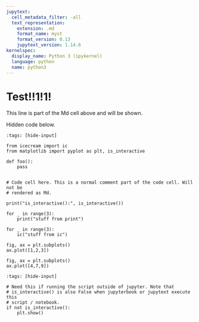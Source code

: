 ```yaml
---
jupytext:
  cell_metadata_filter: -all
  text_representation:
    extension: .md
    format_name: myst
    format_version: 0.13
    jupytext_version: 1.14.6
kernelspec:
  display_name: Python 3 (ipykernel)
  language: python
  name: python3
---
```


# Test!!1!1!

This line is part of the Md cell above and will be shown.

Hidden code below.

```{code-cell}
:tags: [hide-input]

from icecream import ic
from matplotlib import pyplot as plt, is_interactive

def foo():
    pass
```

```{code-cell}

# Code cell here. This is a normal comment part of the code cell. Will not be
# rendered as Md.

print("is_interactive():", is_interactive())

for _ in range(3):
    print("stuff from print")

for _ in range(3):
    ic("stuff from ic")

fig, ax = plt.subplots()
ax.plot([1,2,3])
```

```{code-cell}
fig, ax = plt.subplots()
ax.plot([4,7,9])
```

```{code-cell}
:tags: [hide-input]

# Need this if running the script outside of jupyter. Note that
# is_interactive() is also False when jupyterbook or jupytext execute this
# script / notebook.
if not is_interactive():
    plt.show()
```

